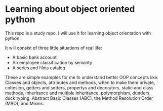 # Learning about object oriented python

This repo is a study repo. I will use it for learning object orientation with python.

It will consist of three little situations of real life: 
- A basic bank account
- An employee classification by seniority
- A series and films catalog

These are simple examples for me to understand better OOP concepts like:
Classes and objects, attributes and methods, when to make them private, cohesion, getters and setters, propertys and decorators, static and class methods, inheritance and multiple inheritance, polymorphism, dunders, duck typing, Abstract Basic Classes (ABC), the Method Resolution Order (MRO), and Mixins.
